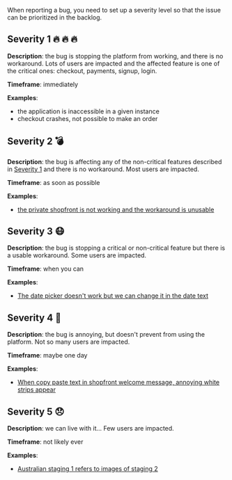 When reporting a bug, you need to set up a severity level so that the issue can be prioritized in the backlog.

## Severity 1 🔥 🔥 🔥 
**Description**: the bug is stopping the platform from working, and there is no workaround. Lots of users are impacted and the affected feature is one of the critical ones: checkout, payments, signup, login.

**Timeframe**: immediately

**Examples**:
- the application is inaccessible in a given instance
- checkout crashes, not possible to make an order

## Severity 2 💣 
**Description**: the bug is affecting any of the non-critical features described in [Severity 1](https://github.com/openfoodfoundation/openfoodnetwork/wiki/Bug-severity#severity-1) and there is no workaround. Most users are impacted.

**Timeframe**: as soon as possible

**Examples**:
- [the private shopfront is not working and the workaround is unusable](https://github.com/openfoodfoundation/openfoodnetwork/issues/1493)

## Severity 3 😷 
**Description**: the bug is stopping a critical or non-critical feature but there is a usable workaround. Some users are impacted.

**Timeframe**: when you can

**Examples**:
- [The date picker doesn't work but we can change it in the date text](https://github.com/openfoodfoundation/openfoodnetwork/issues/1924)

## Severity 4 🤒 
**Description**: the bug is annoying, but doesn't prevent from using the platform. Not so many users are impacted.

**Timeframe**: maybe one day

**Examples**:
- [When copy paste text in shopfront welcome message, annoying white strips appear](https://github.com/openfoodfoundation/openfoodnetwork/issues/1860)

## Severity 5 😞 
**Description**: we can live with it... Few users are impacted.

**Timeframe**: not likely ever

**Examples**:
- [Australian staging 1 refers to images of staging 2](https://github.com/openfoodfoundation/openfoodnetwork/issues/394)
